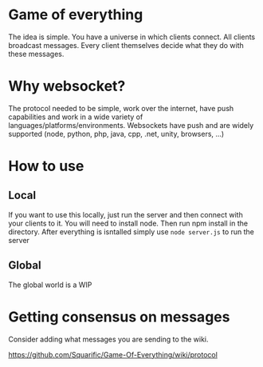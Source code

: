 # Game of everything


The idea is simple. You have a universe in which clients connect. All clients broadcast messages.
Every client themselves decide what they do with these messages.

# Why websocket?

The protocol needed to be simple, work over the internet, have push capabilities and work in a wide variety of languages/platforms/environments. 
Websockets have push and are widely supported (node, python, php, java, cpp, .net, unity, browsers, ...)

# How to use


## Local

If you want to use this locally, just run the server and then connect with your clients to it.
You will need to install node. Then run npm install in the directory. After everything is isntalled simply use `node server.js` to run the server

## Global

The global world is a WIP

# Getting consensus on messages

Consider adding what messages you are sending to the wiki.

https://github.com/Squarific/Game-Of-Everything/wiki/protocol